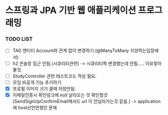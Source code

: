# 스프링과 JPA 기반 웹 애플리케이션 프로그래밍 


### TODO LIST



- [ ] TAG 엔티티 Account와 관계 없이 변경하기.(@ManyToMany 지양하는입장에서)
- [ ] h2 콘솔창 접근 안됨.(시큐리티관련) -> 시큐리티쪽 변경했는데 안됨..... 이유찾아볼것.
- [ ] StudyController 관련 테스트코드 작성 필요.
- [ ] 모임 비공개 기능 추가하기
- [X] 프로필 이미지 크기 클때 저장안됨.
- [X] 이메일인증시 확인링크에 null 날라오는 것 확인할것 (SendSignUpConfirmEmail메서드 url 이 안날라가는것 같음.) -> application에 host선언안했던 문제
